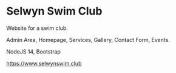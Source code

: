 # Selwyn Swim Club

Website for a swim club. 

Admin Area, Homepage, Services, Gallery, Contact Form, Events. 

NodeJS 14, Bootstrap

https://www.selwynswim.club
